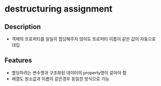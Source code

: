 # destructuring assignment

## Description
- 객체의 프로퍼티를 일일히 할당해주지 않아도 프로퍼티 이름이 같은 값이 자동으로 대입

## Features
- 할당하려는 변수명과 구조화된 데이터의 property명이 같아야 함
- 배열도 원소값과 이름이 같은경우 동일한 방식으로 가능